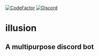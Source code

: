 [![CodeFactor](https://www.codefactor.io/repository/github/illusion-discordbot/illusion/badge/master?s=9b7c82dc295286b8598d82ea6cbdc3a124a13027)](https://www.codefactor.io/repository/github/illusion-discordbot/illusion/overview/master)
[![Discord](https://img.shields.io/discord/731895288226119761?label=Discord&cacheSeconds=3600)](https://discord.gg/wjqTBhM)
# illusion
## A multipurpose discord bot
